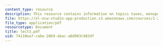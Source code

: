```yaml
---
content_type: resource
description: This resource contains information on topics taxes, monopolies and stakeholders.
file: https://ol-ocw-studio-app-production.s3.amazonaws.com/courses/1-201j-introduction-to-transportation-systems-fall-2006/74110ea7cabe20b9abaca8d903c983df_lect3.pdf
file_type: application/pdf
resourcetype: Document
title: lect3.pdf
uid: 74110ea7-cabe-20b9-abac-a8d903c983df
---
```

